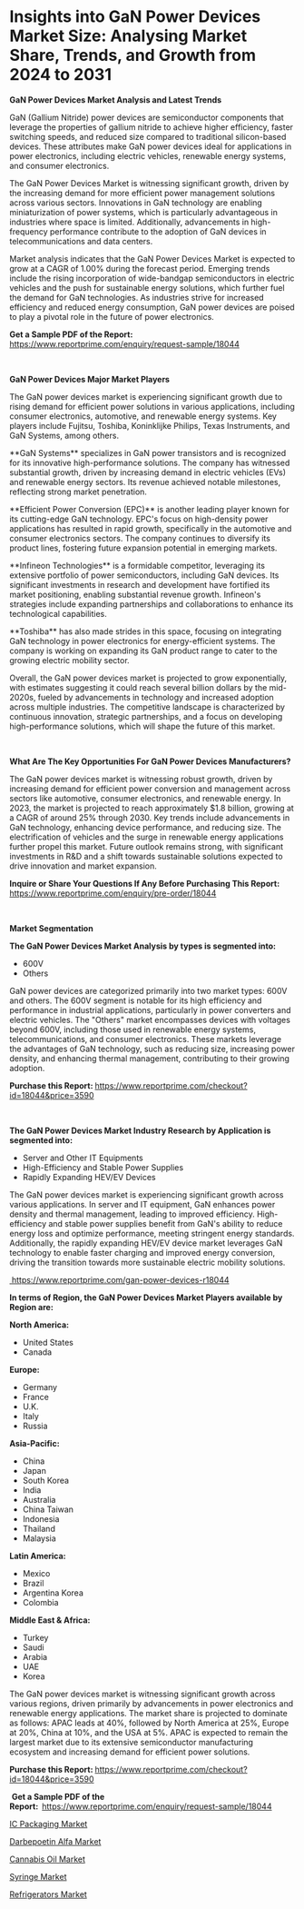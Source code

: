 <p><h1>Insights into GaN Power Devices Market Size: Analysing Market Share, Trends, and Growth from 2024 to 2031</h1></p><p><strong>GaN Power Devices Market Analysis and Latest Trends</strong></p>
<p><p>GaN (Gallium Nitride) power devices are semiconductor components that leverage the properties of gallium nitride to achieve higher efficiency, faster switching speeds, and reduced size compared to traditional silicon-based devices. These attributes make GaN power devices ideal for applications in power electronics, including electric vehicles, renewable energy systems, and consumer electronics.</p><p>The GaN Power Devices Market is witnessing significant growth, driven by the increasing demand for more efficient power management solutions across various sectors. Innovations in GaN technology are enabling miniaturization of power systems, which is particularly advantageous in industries where space is limited. Additionally, advancements in high-frequency performance contribute to the adoption of GaN devices in telecommunications and data centers.</p><p>Market analysis indicates that the GaN Power Devices Market is expected to grow at a CAGR of 1.00% during the forecast period. Emerging trends include the rising incorporation of wide-bandgap semiconductors in electric vehicles and the push for sustainable energy solutions, which further fuel the demand for GaN technologies. As industries strive for increased efficiency and reduced energy consumption, GaN power devices are poised to play a pivotal role in the future of power electronics.</p></p>
<p><strong>Get a Sample PDF of the Report:&nbsp;</strong> <a href="https://www.reportprime.com/enquiry/request-sample/18044?utm_campaign=16&utm_medium=2&utm_source=Github&utm_content=ia&utm_term=20112024&utm_id=gan-power-devices">https://www.reportprime.com/enquiry/request-sample/18044</a></p>
<p>&nbsp;</p>
<p><strong>GaN Power Devices Major Market Players</strong></p>
<p><p>The GaN power devices market is experiencing significant growth due to rising demand for efficient power solutions in various applications, including consumer electronics, automotive, and renewable energy systems. Key players include Fujitsu, Toshiba, Koninklijke Philips, Texas Instruments, and GaN Systems, among others.</p><p>**GaN Systems** specializes in GaN power transistors and is recognized for its innovative high-performance solutions. The company has witnessed substantial growth, driven by increasing demand in electric vehicles (EVs) and renewable energy sectors. Its revenue achieved notable milestones, reflecting strong market penetration.</p><p>**Efficient Power Conversion (EPC)** is another leading player known for its cutting-edge GaN technology. EPC's focus on high-density power applications has resulted in rapid growth, specifically in the automotive and consumer electronics sectors. The company continues to diversify its product lines, fostering future expansion potential in emerging markets.</p><p>**Infineon Technologies** is a formidable competitor, leveraging its extensive portfolio of power semiconductors, including GaN devices. Its significant investments in research and development have fortified its market positioning, enabling substantial revenue growth. Infineon's strategies include expanding partnerships and collaborations to enhance its technological capabilities.</p><p>**Toshiba** has also made strides in this space, focusing on integrating GaN technology in power electronics for energy-efficient systems. The company is working on expanding its GaN product range to cater to the growing electric mobility sector.</p><p>Overall, the GaN power devices market is projected to grow exponentially, with estimates suggesting it could reach several billion dollars by the mid-2020s, fueled by advancements in technology and increased adoption across multiple industries. The competitive landscape is characterized by continuous innovation, strategic partnerships, and a focus on developing high-performance solutions, which will shape the future of this market.</p></p>
<p>&nbsp;</p>
<p><strong>What Are The Key Opportunities For GaN Power Devices Manufacturers?</strong></p>
<p><p>The GaN power devices market is witnessing robust growth, driven by increasing demand for efficient power conversion and management across sectors like automotive, consumer electronics, and renewable energy. In 2023, the market is projected to reach approximately $1.8 billion, growing at a CAGR of around 25% through 2030. Key trends include advancements in GaN technology, enhancing device performance, and reducing size. The electrification of vehicles and the surge in renewable energy applications further propel this market. Future outlook remains strong, with significant investments in R&D and a shift towards sustainable solutions expected to drive innovation and market expansion.</p></p>
<p><strong>Inquire or Share Your Questions If Any Before Purchasing This Report:</strong> <a href="https://www.reportprime.com/enquiry/pre-order/18044?utm_campaign=16&utm_medium=2&utm_source=Github&utm_content=ia&utm_term=20112024&utm_id=gan-power-devices">https://www.reportprime.com/enquiry/pre-order/18044</a></p>
<p>&nbsp;</p>
<p><strong>Market Segmentation</strong></p>
<p><strong>The GaN Power Devices Market Analysis by types is segmented into:</strong></p>
<p><ul><li>600V</li><li>Others</li></ul></p>
<p><p>GaN power devices are categorized primarily into two market types: 600V and others. The 600V segment is notable for its high efficiency and performance in industrial applications, particularly in power converters and electric vehicles. The "Others" market encompasses devices with voltages beyond 600V, including those used in renewable energy systems, telecommunications, and consumer electronics. These markets leverage the advantages of GaN technology, such as reducing size, increasing power density, and enhancing thermal management, contributing to their growing adoption.</p></p>
<p><strong>Purchase this Report:&nbsp;</strong><a href="https://www.reportprime.com/checkout?id=18044&price=3590&utm_campaign=16&utm_medium=2&utm_source=Github&utm_content=ia&utm_term=20112024&utm_id=gan-power-devices">https://www.reportprime.com/checkout?id=18044&price=3590</a></p>
<p>&nbsp;</p>
<p><strong>The GaN Power Devices Market Industry Research by Application is segmented into:</strong></p>
<p><ul><li>Server and Other IT Equipments</li><li>High-Efficiency and Stable Power Supplies</li><li>Rapidly Expanding HEV/EV Devices</li></ul></p>
<p><p>The GaN power devices market is experiencing significant growth across various applications. In server and IT equipment, GaN enhances power density and thermal management, leading to improved efficiency. High-efficiency and stable power supplies benefit from GaN's ability to reduce energy loss and optimize performance, meeting stringent energy standards. Additionally, the rapidly expanding HEV/EV device market leverages GaN technology to enable faster charging and improved energy conversion, driving the transition towards more sustainable electric mobility solutions.</p></p>
<p><a href="https://www.reportprime.com/gan-power-devices-r18044?utm_campaign=16&utm_medium=2&utm_source=Github&utm_content=ia&utm_term=20112024&utm_id=gan-power-devices">&nbsp;https://www.reportprime.com/gan-power-devices-r18044</a></p>
<p><strong>In terms of Region, the GaN Power Devices Market Players available by Region are:</strong></p>
<p>
    <p> <strong> North America: </strong>
        <ul>
            <li>United States</li>
            <li>Canada</li>
        </ul>
        </p> 
    <p> <strong> Europe: </strong>
        <ul>
            <li>Germany</li>
            <li>France</li>
            <li>U.K.</li>
            <li>Italy</li>
            <li>Russia</li>
        </ul>
        </p> 
    <p> <strong> Asia-Pacific: </strong>
        <ul>
            <li>China</li>
            <li>Japan</li>
            <li>South Korea</li>
            <li>India</li>
            <li>Australia</li>
            <li>China Taiwan</li>
            <li>Indonesia</li>
            <li>Thailand</li>
            <li>Malaysia</li>
        </ul>
        </p> 
    <p> <strong> Latin America: </strong>
        <ul>
            <li>Mexico</li>
            <li>Brazil</li>
            <li>Argentina Korea</li>
            <li>Colombia</li>
        </ul>
        </p> 
    <p> <strong> Middle East & Africa: </strong>
        <ul>
            <li>Turkey</li>
            <li>Saudi</li>
            <li>Arabia</li>
            <li>UAE</li>
            <li>Korea</li>
        </ul>
    </p>
    </p>
<p><p>The GaN power devices market is witnessing significant growth across various regions, driven primarily by advancements in power electronics and renewable energy applications. The market share is projected to dominate as follows: APAC leads at 40%, followed by North America at 25%, Europe at 20%, China at 10%, and the USA at 5%. APAC is expected to remain the largest market due to its extensive semiconductor manufacturing ecosystem and increasing demand for efficient power solutions.</p></p>
<p><strong>Purchase this Report: </strong><a href="https://www.reportprime.com/checkout?id=18044&price=3590&utm_campaign=16&utm_medium=2&utm_source=Github&utm_content=ia&utm_term=20112024&utm_id=gan-power-devices">https://www.reportprime.com/checkout?id=18044&price=3590</a></p>
<p>&nbsp;<strong>Get a Sample PDF of the Report:&nbsp;&nbsp;</strong><a href="https://www.reportprime.com/enquiry/request-sample/18044?utm_campaign=16&utm_medium=2&utm_source=Github&utm_content=ia&utm_term=20112024&utm_id=gan-power-devices">https://www.reportprime.com/enquiry/request-sample/18044</a></p>
<p><strong></strong></p>
<p><p><a href="https://github.com/JosephineMcguire65/Market-Research-Report-List-1/blob/main/ic-packaging-market.md?utm_campaign=16&utm_medium=2&utm_source=Github&utm_content=ia&utm_term=20112024&utm_id=gan-power-devices">IC Packaging Market</a></p><p><a href="https://issuu.com/reportprime-2/docs/darbepoetin-alfa-market-size-2030.p_3479ffe908cad8?utm_campaign=16&utm_medium=2&utm_source=Github&utm_content=ia&utm_term=20112024&utm_id=gan-power-devices">Darbepoetin Alfa Market</a></p><p><a href="https://issuu.com/reportprime-2/docs/cannabis-oil-market-size-2030.pptx_8ceb8482f0e15d?utm_campaign=16&utm_medium=2&utm_source=Github&utm_content=ia&utm_term=20112024&utm_id=gan-power-devices">Cannabis Oil Market</a></p><p><a href="https://www.linkedin.com/pulse/size-share-projected-growth-rate-syringe-marketwith-theprojected-9mbqe?utm_campaign=16&utm_medium=2&utm_source=Github&utm_content=ia&utm_term=20112024&utm_id=gan-power-devices">Syringe Market</a></p><p><a href="https://github.com/YashRP12/Market-Research-Report-List-6/blob/main/refrigerators-market.md?utm_campaign=16&utm_medium=2&utm_source=Github&utm_content=ia&utm_term=20112024&utm_id=gan-power-devices">Refrigerators Market</a></p></p>